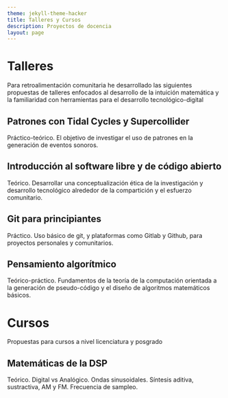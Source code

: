 ```yaml
---
theme: jekyll-theme-hacker
title: Talleres y Cursos
description: Proyectos de docencia
layout: page
---
```

# Talleres
Para retroalimentación comunitaria he desarrollado las siguientes propuestas de talleres enfocados al desarrollo de la intuición matemática y la familiaridad con herramientas para el desarrollo tecnológico-digital

## Patrones con Tidal Cycles y Supercollider
Práctico-teórico. El objetivo de investigar el uso de patrones en la generación de eventos sonoros.

## Introducción al software libre y de código abierto
Teórico. Desarrollar una conceptualización ética de la investigación y desarrollo tecnológico alrededor de la compartición y el esfuerzo comunitario.

## Git para principiantes
Práctico. Uso básico de git, y plataformas como Gitlab y Github, para proyectos personales y comunitarios.

## Pensamiento algorítmico
Teórico-práctico. Fundamentos de la teoría de la computación orientada a la generación de pseudo-código y el diseño de algoritmos matemáticos básicos.

# Cursos
Propuestas para cursos a nivel licenciatura y posgrado

## Matemáticas de la DSP
Teórico. Digital vs Analógico. Ondas sinusoidales. Síntesis aditiva, sustractiva, AM y FM. Frecuencia de sampleo.
